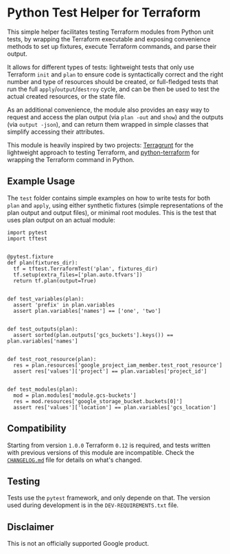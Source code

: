 # Python Test Helper for Terraform

This simple helper facilitates testing Terraform modules from Python unit tests, by wrapping the Terraform executable and exposing convenience methods to set up fixtures, execute Terraform commands, and parse their output.

It allows for different types of tests: lightweight tests that only use Terraform `init` and `plan` to ensure code is syntactically correct and the right number and type of resources should be created, or full-fledged tests that run the full `apply`/`output`/`destroy` cycle, and can be then be used to test the actual created resources, or the state file.

As an additional convenience, the module also provides an easy way to request and access the plan output (via `plan -out` and `show`) and the outputs (via `output -json`), and can return them wrapped in simple classes that simplify accessing their attributes.

This module is heavily inspired by two projects: [Terragrunt](https://github.com/gruntwork-io/terragrunt) for the lightweight approach to testing Terraform, and [python-terraform](https://github.com/beelit94/python-terraform) for wrapping the Terraform command in Python.

## Example Usage

The `test` folder contains simple examples on how to write tests for both `plan` and `apply`, using either synthetic fixtures (simple representations of the plan output and output files), or minimal root modules. This is the test that uses plan output on an actual module:

```hcl
import pytest
import tftest


@pytest.fixture
def plan(fixtures_dir):
  tf = tftest.TerraformTest('plan', fixtures_dir)
  tf.setup(extra_files=['plan.auto.tfvars'])
  return tf.plan(output=True)


def test_variables(plan):
  assert 'prefix' in plan.variables
  assert plan.variables['names'] == ['one', 'two']


def test_outputs(plan):
  assert sorted(plan.outputs['gcs_buckets'].keys()) == plan.variables['names']


def test_root_resource(plan):
  res = plan.resources['google_project_iam_member.test_root_resource']
  assert res['values']['project'] == plan.variables['project_id']


def test_modules(plan):
  mod = plan.modules['module.gcs-buckets']
  res = mod.resources['google_storage_bucket.buckets[0]']
  assert res['values']['location'] == plan.variables['gcs_location']
```

## Compatibility

Starting from version `1.0.0` Terraform `0.12` is required, and tests written with previous versions of this module are incompatible. Check the [`CHANGELOG.md`](CHANGELOG.md) file for details on what's changed.

## Testing

Tests use the `pytest` framework, and only depende on that. The version used during development is in the `DEV-REQUIREMENTS.txt` file.

## Disclaimer

This is not an officially supported Google product.